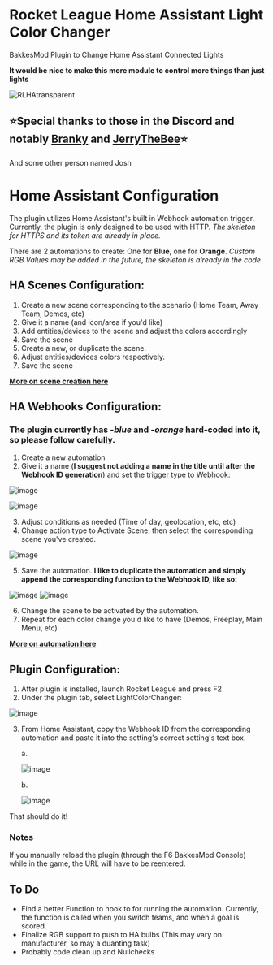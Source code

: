 # Rocket League Home Assistant Light Color Changer
BakkesMod Plugin to Change Home Assistant Connected Lights

**It would be nice to make this more module to control more things than just lights**

![RLHAtransparent](https://user-images.githubusercontent.com/23534272/175837042-8db1aea4-214a-4e69-92ab-2c4c705ffeda.png)

## ⭐Special thanks to those in the Discord and notably [Branky](https://github.com/ItsBranK) and [JerryTheBee](https://github.com/ubelhj)⭐
And some other person named Josh

# Home Assistant Configuration
The plugin utilizes Home Assistant's built in Webhook automation trigger. Currently, the plugin is only designed to be used with HTTP. _The skeleton for HTTPS and its token are already in place._

There are 2 automations to create: One for **Blue**, one for **Orange**. _Custom RGB Values may be added in the future, the skeleton is already in the code_

## HA Scenes Configuration:

1. Create a new scene corresponding to the scenario (Home Team, Away Team, Demos, etc)
2. Give it a name (and icon/area if you'd like)
3. Add entities/devices to the scene and adjust the colors accordingly
4. Save the scene
5. Create a new, or duplicate the scene.
6. Adjust entities/devices colors respectively.
7. Save the scene

[**More on scene creation here**](https://www.home-assistant.io/integrations/scene/)

## HA Webhooks Configuration:

### The plugin currently has _-blue_ and _-orange_ hard-coded into it, so please follow carefully.

1. Create a new automation
2. Give it a name (**I suggest not adding a name in the title until after the Webhook ID generation**) and set the trigger type to Webhook:

![image](https://user-images.githubusercontent.com/23534272/175829533-10634472-95e6-48e1-956b-5103fc7ed7c4.png)

![image](https://user-images.githubusercontent.com/23534272/175829554-36b192cc-59dd-4035-bc3d-d439162c5e32.png)

3. Adjust conditions as needed (Time of day, geolocation, etc, etc)
4. Change action type to Activate Scene, then select the corresponding scene you've created.

![image](https://user-images.githubusercontent.com/23534272/175829140-a1e1adfe-5acd-4d0f-b1c1-ce12d9406492.png)

5. Save the automation.
**I like to duplicate the automation and simply append the corresponding function to the Webhook ID, like so:**

![image](https://user-images.githubusercontent.com/23534272/176255055-91793bad-895b-497c-8c97-74185d8a37e3.png)
![image](https://user-images.githubusercontent.com/23534272/176255115-40801a9a-8ea0-462e-b06d-b9754704ba31.png)

6. Change the scene to be activated by the automation.
7. Repeat for each color change you'd like to have (Demos, Freeplay, Main Menu, etc)

[**More on automation here**](https://www.home-assistant.io/docs/automation/)

## Plugin Configuration:

1. After plugin is installed, launch Rocket League and press F2
2. Under the plugin tab, select LightColorChanger:

![image](https://user-images.githubusercontent.com/23534272/176254969-cc357749-22e5-4fa2-849a-419f3f824d40.png)

3. From Home Assistant, copy the Webhook ID from the corresponding automation and paste it into the setting's correct setting's text box.
    
    a.
  
    ![image](https://user-images.githubusercontent.com/23534272/175829789-2e6e5c68-185e-4730-bab4-52f24f494593.png)
    
    b.

    ![image](https://user-images.githubusercontent.com/23534272/176254104-5f802d3a-0b11-49a7-9853-7d25d9109186.png)

That should do it!

### Notes

If you manually reload the plugin (through the F6 BakkesMod Console) while in the game, the URL will have to be reentered.

## To Do

* Find a better Function to hook to for running the automation. Currently, the function is called when you switch teams, and when a goal is scored.
* Finalize RGB support to push to HA bulbs (This may vary on manufacturer, so may a duanting task)
* Probably code clean up and Nullchecks

